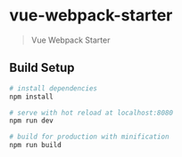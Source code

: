 # vue-webpack-starter

> Vue Webpack Starter

## Build Setup

``` bash
# install dependencies
npm install

# serve with hot reload at localhost:8080
npm run dev

# build for production with minification
npm run build
```

